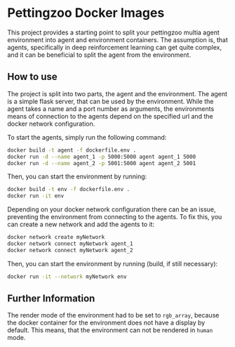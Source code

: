 # Pettingzoo Docker Images

This project provides a starting point to split your pettingzoo multia agent environment into agent and environment containers.
The assumption is, that agents, specifically in deep reinforcement learning can get quite complex, and it can be beneficial to split the agent from the environment.

## How to use

The project is split into two parts, the agent and the environment. The agent is a simple flask server, that can be used by the environment. While the agent takes a name and a port number as arguments, the environments means of connection to the agents depend on the specified url and the docker network configuration.

To start the agents, simply run the following command:

```bash
docker build -t agent -f dockerfile.env .
docker run -d --name agent_1 -p 5000:5000 agent agent_1 5000
docker run -d --name agent_2 -p 5001:5000 agent agent_2 5001
```

Then, you can start the environment by running:

```bash
docker build -t env -f dockerfile.env .
docker run -it env
```

Depending on your docker network configuration there can be an issue, preventing the environment from connecting to the agents. To fix this, you can create a new network and add the agents to it:

```bash
docker network create myNetwork
docker network connect myNetwork agent_1
docker network connect myNetwork agent_2
```

Then, you can start the environment by running (build, if still necessary):

```bash
docker run -it --network myNetwork env
```

## Further Information

The render mode of the environment had to be set to `rgb_array`, because the docker container for the environment does not have a display by default. This means, that the environment can not be rendered in `human` mode.
